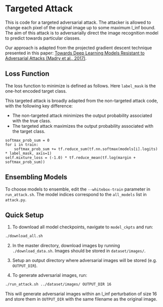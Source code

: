 # Targeted Attack

This is code for a targeted adversarial attack.  The attacker is allowed to change each pixel of the original image up to some maximum l_inf bound. The aim of this attack is to adversarially direct the image recognition model to predict towards particular classes.  

Our approach is adapted from the projected gradient descent technique presented in this paper: [Towards Deep Learning Models Resistant to Adversarial Attacks (Madry et al., 2017)](https://arxiv.org/pdf/1706.06083.pdf).

## Loss Function

The loss function to minimize is defined as follows.  Here `label_mask` is the one-hot encoded target class.

This targeted attack is broadly adapted from the non-targeted attack code, with the following key difference:

 - The non-targeted attack minimizes the output probability associated with the true class.
 - The targeted attack maximizes the output probability associated with the target class.

```
softmax_prob_sum = 0
for i in train:
    softmax_prob_sum += tf.reduce_sum(tf.nn.softmax(models[i].logits) * label_mask, axis=1)
self.mixture_loss = (-1.0) * tf.reduce_mean(tf.log(margin + softmax_prob_sum))
```

## Ensembling Models

To choose models to ensemble, edit the `--whitebox-train` parameter in `run_attack.sh`.  The model indices correspond to the `all_models` list in `attack.py`.

## Quick Setup

1. To download all model checkpoints, navigate to `model_ckpts` and run:
```bash
./download_all.sh
```
2. In the master directory, download images by running `./download_data.sh`. Images should be stored in `dataset/images/`.

3. Setup an output directory where adversarial images will be stored (e.g. `OUTPUT_DIR`). 

4. To generate adversarial images, run:
```bash
./run_attack.sh ../dataset/images/ OUTPUT_DIR 16
``` 
This will generate adversarial images within an l_inf perturbation of size 16 and store them in `OUTPUT_DIR` with the same filename as the original image. 

 
